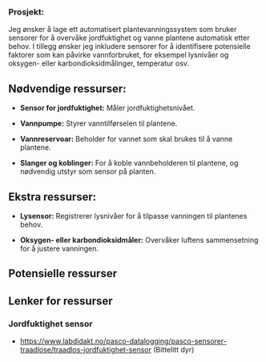 ### Prosjekt:

Jeg ønsker å lage ett automatisert plantevanningssystem som bruker sensorer for å overvåke jordfuktighet og vanne plantene automatisk etter behov. I tillegg ønsker jeg inkludere sensorer for å identifisere potensielle faktorer som kan påvirke vannforbruket, for eksempel lysnivåer og oksygen- eller karbondioksidmålinger, temperatur osv.

## Nødvendige ressurser:

- **Sensor for jordfuktighet:** Måler jordfuktighetsnivået.
 
- **Vannpumpe:** Styrer vanntilførselen til plantene.

- **Vannreservoar:** Beholder for vannet som skal brukes til å vanne plantene.

- **Slanger og koblinger:** For å koble vannbeholderen til plantene, og nødvendig utstyr som sensor på planten.

## Ekstra ressurser:
 
- **Lysensor:** Registrerer lysnivåer for å tilpasse vanningen til plantenes behov.

- **Oksygen- eller karbondioksidmåler:** Overvåker luftens sammensetning for å justere vanningen.

## Potensielle ressurser

## Lenker for ressurser

### Jordfuktighet sensor
- https://www.labdidakt.no/pasco-datalogging/pasco-sensorer-traadlose/traadlos-jordfuktighet-sensor     (Bittelitt dyr)
